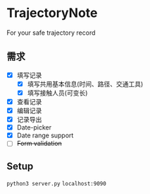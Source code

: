 # TrajectoryNote
 For your safe trajectory record  

## 需求
- [x] 填写记录
  - [x] 填写共用基本信息(时间、路径、交通工具)
  - [x] 填写接触人员(可变长)
- [x] 查看记录
- [x] 编辑记录
- [x] 记录导出
- [x] Date-picker
- [x] Date range support
- [ ] ~~Form validation~~

## Setup
`python3 server.py`
`localhost:9090`
